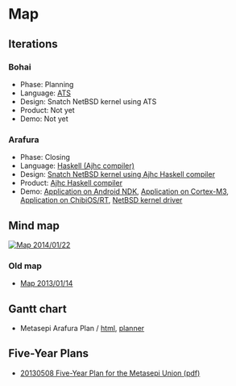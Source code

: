 # Map

## Iterations

### Bohai

* Phase: Planning
* Language: [ATS](http://www.ats-lang.org/)
* Design: Snatch NetBSD kernel using ATS
* Product: Not yet
* Demo: Not yet

### Arafura

* Phase: Closing
* Language: [Haskell (Ajhc compiler)](http://ajhc.metasepi.org/)
* Design: [Snatch NetBSD kernel using Ajhc Haskell compiler](en/posts/2013-01-09-design_arafura.html)
* Product: [Ajhc Haskell compiler](http://ajhc.metasepi.org/)
* Demo: [Application on Android NDK](https://github.com/ajhc/demo-android-ndk), [Application on Cortex-M3](https://github.com/ajhc/demo-cortex-m3), [Application on ChibiOS/RT](https://github.com/metasepi/chibios-arafura), [NetBSD kernel driver](https://github.com/metasepi/netbsd-arafura-s1)

## Mind map

<a href="http://www.flickr.com/photos/masterq/12087855036"><img alt="Map 2014/01/22" style="border-width:0" src="http://farm6.staticflickr.com/5534/12087855036_7c0e165b73_c.jpg" /></a>

### Old map

* <a href="http://www.flickr.com/photos/masterq/8379735651">Map 2013/01/14</a>

## Gantt chart

* Metasepi Arafura Plan / [html](/plan/metasepi-arafura.html), [planner](/plan/metasepi-arafura.planner)

## Five-Year Plans

* [20130508 Five-Year Plan for the Metasepi Union (pdf)](/doc/20130508_5year_plan.pdf)
